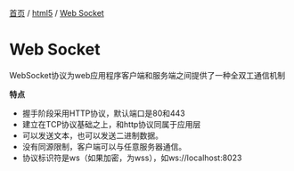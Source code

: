 [首页](/) / [html5](/html5/) / [Web Socket](/html5/web-socket)

# Web Socket

WebSocket协议为web应用程序客户端和服务端之间提供了一种全双工通信机制

**特点**

- 握手阶段采用HTTP协议，默认端口是80和443
- 建立在TCP协议基础之上，和http协议同属于应用层
- 可以发送文本，也可以发送二进制数据。
- 没有同源限制，客户端可以与任意服务器通信。
- 协议标识符是ws（如果加密，为wss），如ws://localhost:8023

